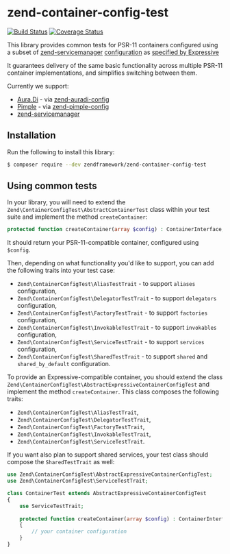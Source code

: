 # zend-container-config-test

[![Build Status](https://secure.travis-ci.org/zendframework/zend-container-config-test.svg?branch=master)](https://secure.travis-ci.org/zendframework/zend-container-config-test)
[![Coverage Status](https://coveralls.io/repos/github/zendframework/zend-container-config-test/badge.svg?branch=master)](https://coveralls.io/github/zendframework/zend-container-config-test?branch=master)

This library provides common tests for PSR-11 containers configured using a
subset of [zend-servicemanager](https://github.com/zendframework/zend-servicemanager)
[configuration](https://docs.zendframework.com/zend-servicemanager/configuring-the-service-manager/)
as [specified by Expressive](https://docs.zendframework.com/zend-expressive/v3/features/container/config/)

It guarantees delivery of the same basic functionality across multiple PSR-11
container implementations, and simplifies switching between them.

Currently we support:
- [Aura.Di](https://github.com/auraphp/Aura.Di) - via [zend-auradi-config](https://github.com/zendframework/zend-auradi-config)
- [Pimple](https://pimple.symfony.com/) - via [zend-pimple-config](https://github.com/zendframework/zend-pimple-config)
- [zend-servicemanager](https://github.com/zendframework/zend-servicemanager)

## Installation

Run the following to install this library:

```bash
$ composer require --dev zendframework/zend-container-config-test
```

## Using common tests

In your library, you will need to extend the
`Zend\ContainerConfigTest\AbstractContainerTest` class within your test suite and
implement the method `createContainer`:

```php
protected function createContainer(array $config) : ContainerInterface;
```

It should return your PSR-11-compatible container, configured using `$config`.

Then, depending on what functionality you'd like to support, you can add the
following traits into your test case:

- `Zend\ContainerConfigTest\AliasTestTrait` - to support `aliases` configuration,
- `Zend\ContainerConfigTest\DelegatorTestTrait` - to support `delegators` configuration,
- `Zend\ContainerConfigTest\FactoryTestTrait` - to support `factories` configuration,
- `Zend\ContainerConfigTest\InvokableTestTrait` - to support `invokables` configuration,
- `Zend\ContainerConfigTest\ServiceTestTrait` - to support `services` configuration,
- `Zend\ContainerConfigTest\SharedTestTrait` - to support `shared` and `shared_by_default` configuration.

To provide an Expressive-compatible container, you should extend the class
`Zend\ContainerConfigTest\AbstractExpressiveContainerConfigTest`
and implement the method `createContainer`. This class composes the following traits:

- `Zend\ContainerConfigTest\AliasTestTrait`,
- `Zend\ContainerConfigTest\DelegatorTestTrait`,
- `Zend\ContainerConfigTest\FactoryTestTrait`,
- `Zend\ContainerConfigTest\InvokableTestTrait`,
- `Zend\ContainerConfigTest\ServiceTestTrait`.

If you want also plan to support shared services, your test class should compose
the `SharedTestTrait` as well:

```php
use Zend\ContainerConfigTest\AbstractExpressiveContainerConfigTest;
use Zend\ContainerConfigTest\ServiceTestTrait;

class ContainerTest extends AbstractExpressiveContainerConfigTest
{
    use ServiceTestTrait;
    
    protected function createContainer(array $config) : ContainerInterface
    {
        // your container configuration
    }
}
```
